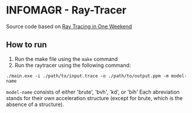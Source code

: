 # INFOMAGR - Ray-Tracer

Source code based on [Ray Tracing in One Weekend](https://raytracing.github.io/books/RayTracingInOneWeekend.html)

## How to run
1. Run the make file using the ```make``` command
2. Run the raytracer using the following command:
```
./main.exe -i ./path/to/input.trace -o ./path/to/output.ppm -m model-name
```
  ```model-name``` consists of either 'brute', 'bvh', 'kd', or 'bih'
                   Each abreviation stands for their own acceleration structure (except for brute, which is the absence of a structure).
